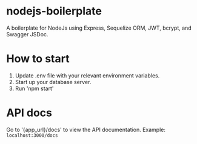 # nodejs-boilerplate
A boilerplate for NodeJs using Express, Sequelize ORM, JWT, bcrypt, and Swagger JSDoc.

# How to start
1. Update .env file with your relevant environment variables.
2. Start up your database server.
3. Run 'npm start'

# API docs
Go to '{app_url}/docs' to view the API documentation.
Example: `localhost:3000/docs`
